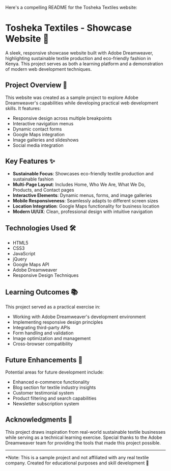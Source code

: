 Here's a compelling README for the Tosheka Textiles website:

# Tosheka Textiles - Showcase Website 🧵

A sleek, responsive showcase website built with Adobe Dreamweaver, highlighting sustainable textile production and eco-friendly fashion in Kenya. This project serves as both a learning platform and a demonstration of modern web development techniques.

## Project Overview 🎯

This website was created as a sample project to explore Adobe Dreamweaver's capabilities while developing practical web development skills. It features:

- Responsive design across multiple breakpoints
- Interactive navigation menus
- Dynamic contact forms
- Google Maps integration
- Image galleries and slideshows
- Social media integration

## Key Features ✨

- **Sustainable Focus**: Showcases eco-friendly textile production and sustainable fashion
- **Multi-Page Layout**: Includes Home, Who We Are, What We Do, Products, and Contact pages
- **Interactive Elements**: Dynamic menus, forms, and image galleries
- **Mobile Responsiveness**: Seamlessly adapts to different screen sizes
- **Location Integration**: Google Maps functionality for business location
- **Modern UI/UX**: Clean, professional design with intuitive navigation

## Technologies Used 🛠️

- HTML5
- CSS3
- JavaScript
- jQuery
- Google Maps API
- Adobe Dreamweaver
- Responsive Design Techniques

## Learning Outcomes 📚

This project served as a practical exercise in:
- Working with Adobe Dreamweaver's development environment
- Implementing responsive design principles
- Integrating third-party APIs
- Form handling and validation
- Image optimization and management
- Cross-browser compatibility

## Future Enhancements 🚀

Potential areas for future development include:
- Enhanced e-commerce functionality
- Blog section for textile industry insights
- Customer testimonial system
- Product filtering and search capabilities
- Newsletter subscription system

## Acknowledgments 🙏

This project draws inspiration from real-world sustainable textile businesses while serving as a technical learning exercise. Special thanks to the Adobe Dreamweaver team for providing the tools that made this project possible.

---

*Note: This is a sample project and not affiliated with any real textile company. Created for educational purposes and skill development 🌟